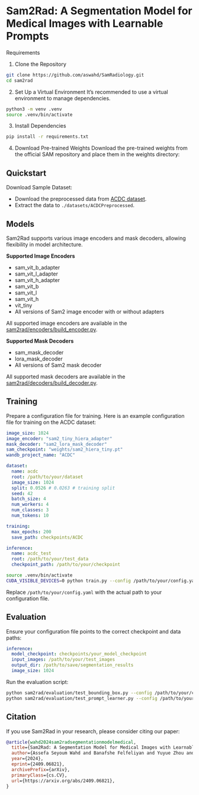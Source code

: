 # Sam2Rad: A Segmentation Model for Medical Images with Learnable Prompts

Requirements

1.	Clone the Repository

```bash
git clone https://github.com/aswahd/SamRadiology.git
cd sam2rad
```

2.	Set Up a Virtual Environment
It’s recommended to use a virtual environment to manage dependencies.

```bash
python3 -m venv .venv
source .venv/bin/activate
```

3.	Install Dependencies

```bash
pip install -r requirements.txt
```


4.	Download Pre-trained Weights
Download the pre-trained weights from the official SAM repository and place them in the weights directory:


## Quickstart
Download Sample Dataset:
- Download the preprocessed data from [ACDC dataset](https://drive.google.com/drive/folders/14WIOWTF1WWwMaHV7UVo5rjWujpUxGetJ?usp=sharing).
- Extract the data to `./datasets/ACDCPreprocessed`.


## Models

Sam2Rad supports various image encoders and mask decoders, allowing flexibility in model architecture.

**Supported Image Encoders**
-	sam_vit_b_adapter
-	sam_vit_l_adapter
-	sam_vit_h_adapter
-	sam_vit_b
-	sam_vit_l
-	sam_vit_h
-	vit_tiny
-	All versions of Sam2 image encoder with or without adapters

All supported image encoders are available in the [sam2rad/encoders/build_encoder.py](sam2rad/encoders/build_encoder.py).

**Supported Mask Decoders**

-	sam_mask_decoder
-	lora_mask_decoder
-	All versions of Sam2 mask decoder


All supported mask decoders are available in the [sam2rad/decoders/build_decoder.py](sam2rad/decoders/build_decoder.py).

## Training
Prepare a configuration file for training. Here is an example configuration file for training on the ACDC dataset:

```yaml
image_size: 1024
image_encoder: "sam2_tiny_hiera_adapter"
mask_decoder: "sam2_lora_mask_decoder"
sam_checkpoint: "weights/sam2_hiera_tiny.pt"
wandb_project_name: "ACDC"

dataset:
  name: acdc
  root: /path/to/your/dataset
  image_size: 1024
  split: 0.0526 # 0.0263 # training split
  seed: 42
  batch_size: 4
  num_workers: 4
  num_classes: 3
  num_tokens: 10

training:
  max_epochs: 200
  save_path: checkpoints/ACDC

inference:
  name: acdc_test
  root: /path/to/your/test_data
  checkpoint_path: /path/to/your/checkpoint 
```


```bash
source .venv/bin/activate
CUDA_VISIBLE_DEVICES=0 python train.py --config /path/to/your/config.yaml

```
Replace `/path/to/your/config.yaml` with the actual path to your configuration file.

## Evaluation

Ensure your configuration file points to the correct checkpoint and data paths:

```yaml
inference:
  model_checkpoint: checkpoints/your_model_checkpoint
  input_images: /path/to/your/test_images
  output_dir: /path/to/save/segmentation_results
  image_size: 1024
```
Run the evaluation script:
```bash
python sam2rad/evaluation/test_bounding_box.py --config /path/to/your/config.yaml
python sam2rad/evaluation/test_prompt_learner.py --config /path/to/your/config.yaml
```

## Citation

If you use Sam2Rad in your research, please consider citing our paper:

```bibtex
@article{wahd2024sam2radsegmentationmodelmedical,
  title={Sam2Rad: A Segmentation Model for Medical Images with Learnable Prompts},
  author={Assefa Seyoum Wahd and Banafshe Felfeliyan and Yuyue Zhou and Shrimanti Ghosh and Adam McArthur and Jiechen Zhang and Jacob L. Jaremko and Abhilash Hareendranathan},
  year={2024},
  eprint={2409.06821},
  archivePrefix={arXiv},
  primaryClass={cs.CV},
  url={https://arxiv.org/abs/2409.06821},
}
```
